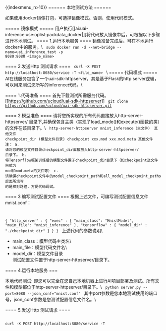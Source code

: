 {{indexmenu_n>10}}
====== 本地测试方法 ======

如果使用docker镜像打包，可选择镜像模式。否则，使用代码模式。

===== 镜像模式 =====
用户执行[[ai:uai-inference:use:oplist:packdata_docker|]]将代码放入镜像中后，可根据以下步骤进行本地测试。
==== 1.运行本地服务 ====
镜像准备完成后，可在本地运行docker中的服务。\\
<code>
sudo docker run -d --net=bridge --name=uai_inference_test -p 8080:8080 <image_name>
</code>

==== 2.发送Http 测试请求 ====
<code>
curl -X POST http://localhost:8080/service -T <file_name>
</code>
\\
===== 代码模式 =====
AI在线服务包含了一个uai-sdk-httpserver，其是基于Flask的http server逻辑，可以用来测试您所写的inference代码。\\

==== 1.代码准备 ====
首先下载测试所需服务代码。
[[https://github.com/ucloud/uai-sdk-httpserver]]
<code>
git clone https://github.com/ucloud/uai-sdk-httpserver.git
</code>

==== 2.模型准备 ====
请将您所实现的所有代码直接放入http-server-httpserver/ 目录下,并确保包含主类（实现了load\_mode()和execute()函数的类）的文件在该目录下。\\
<code>
http-server-httpserver
        mnist_inference（主文件）
        其他文件
        checkpoint_dir (模型文件目录)
                checkpoint
                xxx.mod
                xxx.mod.meta
                其他文件
注：
a. 请将您的模型文件目录checkpoint_dir直接放入http-server-httpserver/ 目录下。
b. 将Tensorflow框架训练后的模型文件置于checkpoint_dir目录下（如checkpoint及文件格式为
   mod和mod.meta的文件等）
c. 请确保checkpoint文件中的model_checkpoint_path和all_model_checkpoint_paths后面所填写
   的是相对路径，方便代码调试。
</code>

==== 3.编写测试配置文件 ====
根据上述文件，可编写测试配置信息文件mnist.conf：
<code>

{
    "http_server" : {
        "exec" : {
            "main_class": "MnistModel",
            "main_file": "mnist_inference"
        },
        "tensorflow" : {
            "model_dir" : "./checkpoint_dir"
        }
    }
}
</code>
上述代码的参数说明\\
  * main\_class：模型代码主类名\\
  * main\_file：模型代码文件名\\
  * model\_dir：模型文件目录  
测试配置文件置于http-server-httpserver/目录下。

==== 4.运行本地服务 ===

本地代码测试: 即您可以完全在您自己本地机器上进行AI项目部署及测试。所有文件和模型都位于http-server-httpserver/目录下。\\
<code>
python server.py --port=8080 --json_conf="mnist.conf"
</code>
其中port参数是您本地测试使用的端口号，json_conf参数是您测试配置信息文件名。\\

==== 5.发送Http 测试请求 ====

<code>
curl -X POST http://localhost:8080/service -T <file_name>
</code>


